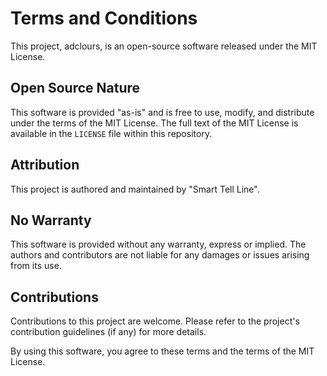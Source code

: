 # Terms and Conditions

This project, adclours, is an open-source software released under the MIT License.

## Open Source Nature

This software is provided "as-is" and is free to use, modify, and distribute under the terms of the MIT License. The full text of the MIT License is available in the `LICENSE` file within this repository.

## Attribution

This project is authored and maintained by "Smart Tell Line".

## No Warranty

This software is provided without any warranty, express or implied. The authors and contributors are not liable for any damages or issues arising from its use.

## Contributions

Contributions to this project are welcome. Please refer to the project's contribution guidelines (if any) for more details.

By using this software, you agree to these terms and the terms of the MIT License.